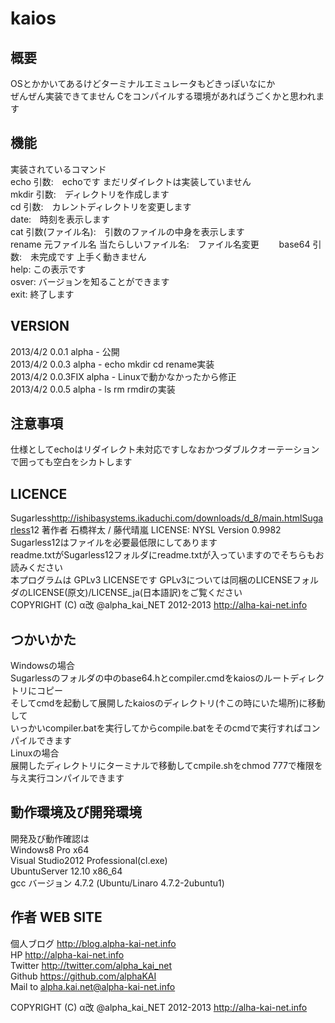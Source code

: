 kaios
==================
  
  
概要
------------------
OSとかかいてあるけどターミナルエミュレータもどきっぽいなにか  
ぜんぜん実装できてません
Cをコンパイルする環境があればうごくかと思われます  
  
    
機能
-----------------
実装されているコマンド  
echo 引数:　echoです まだリダイレクトは実装していません  
mkdir 引数:　ディレクトリを作成します  
cd 引数:　カレントディレクトリを変更します  
date:　時刻を表示します  
cat 引数(ファイル名):　引数のファイルの中身を表示します  
rename 元ファイル名 当たらしいファイル名:　ファイル名変更　　
base64 引数:　未完成です 上手く動きません  
help: この表示です  
osver: バージョンを知ることができます  
exit: 終了します  
  
  
VERSION
-----------------
2013/4/2 0.0.1 alpha - 公開  
2013/4/2 0.0.3 alpha - echo mkdir cd rename実装  
2013/4/2 0.0.3FIX alpha - Linuxで動かなかったから修正  
2013/4/2 0.0.5 alpha - ls rm rmdirの実装
  
  
注意事項
-----------------
仕様としてechoはリダイレクト未対応ですしなおかつダブルクオーテーションで囲っても空白をシカトします　 
  
  
LICENCE
-----------------
Sugarless<http://ishibasystems.ikaduchi.com/downloads/d_8/main.htmlSugarless>12 著作者 石橋祥太 / 藤代晴嵐 LICENSE: NYSL Version 0.9982  
Sugarless12はファイルを必要最低限にしてあります  
readme.txtがSugarless12フォルダにreadme.txtが入っていますのでそちらもお読みください  
本プログラムは GPLv3 LICENSEです
GPLv3については同梱のLICENSEフォルダのLICENSE(原文)/LICENSE_ja(日本語訳)をご覧ください  
COPYRIGHT (C) α改 @alpha_kai_NET 2012-2013 http://alha-kai-net.info  
  
  
つかいかた
-------------------
Windowsの場合  
Sugarlessのフォルダの中のbase64.hとcompiler.cmdをkaiosのルートディレクトリにコピー  
そしてcmdを起動して展開したkaiosのディレクトリ(↑この時にいた場所)に移動して  
いっかいcompiler.batを実行してからcompile.batをそのcmdで実行すればコンパイルできます  
Linuxの場合  
展開したディレクトリにターミナルで移動してcmpile.shをchmod 777で権限を与え実行コンパイルできます  
  
  
動作環境及び開発環境
--------------------
開発及び動作確認は  
Windows8 Pro x64  
Visual Studio2012 Professional(cl.exe)  
UbuntuServer 12.10 x86_64  
gcc バージョン 4.7.2 (Ubuntu/Linaro 4.7.2-2ubuntu1)  
  
  
作者 WEB SITE
-------------------
個人ブログ <http://blog.alpha-kai-net.info>  
HP <http://alpha-kai-net.info>  
Twitter <http://twitter.com/alpha_kai_net>  
Github <https://github.com/alphaKAI>  
Mail to <alpha.kai.net@alpha-kai-net.info>
  
  
COPYRIGHT (C) α改 @alpha_kai_NET 2012-2013 http://alha-kai-net.info  